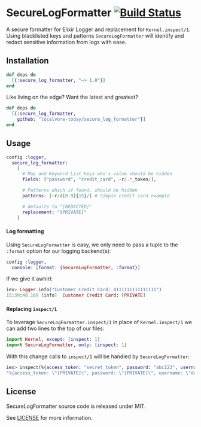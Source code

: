 # SecureLogFormatter [![Build Status](https://travis-ci.org/localvore-today/secure_log_formatter.svg?branch=master)](https://travis-ci.org/localvore-today/secure_log_formatter)

A secure formatter for Elixir Logger and replacement for `Kernel.inspect/1`.  Using blacklisted keys and patterns `SecureLogFormatter` will identify and redact sensitive information from logs with ease.


## Installation

```elixir
def deps do
  [{:secure_log_formatter, "~> 1.0"}]
end
```

Like living on the edge?  Want the latest and greatest?

```elixir
def deps do
  [{:secure_log_formatter,
  	github: "localvore-today/secure_log_formatter"}]
end
```

## Usage

```elixir
config :logger,
  secure_log_formatter:
    [
      # Map and Keyword List keys who's value should be hidden
      fields: ["password", "credit_card", ~r/.*_token/],

      # Patterns which if found, should be hidden
      patterns: [~r/4[0-9]{15}/] # Simple credit card example

      # defaults to "[REDACTED]"
      replacement: "[PRIVATE]"
    ]
```

#### Log formatting

Using `SecureLogFormatter` is easy, we only need to pass a tuple to the `:format` option for our logging backend(s):

```elixir
config :logger,
  console: [format: {SecureLogFormatter, :format}]
```

If we give it awhirl:

```elixir
iex> Logger.info("Customer Credit Card: 4111111111111111")
15:39:40.169 [info]  Customer Credit Card: [PRIVATE]
```

#### Replacing `inspect/1`

To leverage `SecureLogFormatter.inspect/1` in place of `Kernel.inspect/1` we can add two lines to the top of our files:

```elixir
import Kernel, except: [inspect: 1]
import SecureLogFormatter, only: [inspect: 1]
```

With this change calls to `inspect/1` will be handled by `SecureLogFormatter`:

```elixir
iex> inspect(%{access_token: "secret_token", password: "abc123", username: "doomspork"})
"%{access_token: \"[PRIVATE]\", password: \"[PRIVATE]\", username: \"doomspork\"}"
```

## License

SecureLogFormatter source code is released under MIT.

See [LICENSE](LICENSE) for more information.
